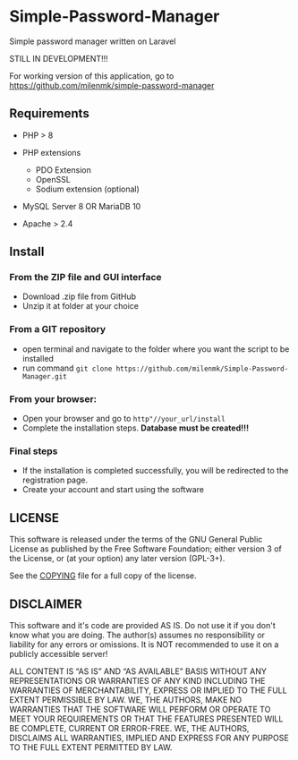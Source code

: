 # Simple-Password-Manager

Simple password manager written on Laravel 

STILL IN DEVELOPMENT!!!

For working version of this application, go to https://github.com/milenmk/simple-password-manager

## Requirements

* PHP > 8

* PHP extensions
    * PDO Extension
    * OpenSSL
    * Sodium extension (optional)

* MySQL Server 8 OR MariaDB 10
* Apache > 2.4

## Install

### From the ZIP file and GUI interface

* Download .zip file from GitHub
* Unzip it at folder at your choice

### From a GIT repository

* open terminal and navigate to the folder where you want the script to be installed
* run command `git clone https://github.com/milenmk/Simple-Password-Manager.git`

### From your browser:

* Open your browser and go to `http"//your_url/install`
* Complete the installation steps. <b>Database must be created!!!</b>

### Final steps

* If the installation is completed successfully, you will be redirected to the registration page.
* Create your account and start using the software

## LICENSE

This software is released under the terms of the GNU General Public License as published by the Free Software
Foundation; either version 3 of the License, or (at your option) any later version (GPL-3+).

See the [COPYING](https://github.com/milenmk/Simple-Password-Manager/blob/main/LICENSE) file for a full copy of the
license.

## DISCLAIMER

This software and it's code are provided AS IS. Do not use it if you don't know what you are doing.
The author(s) assumes no responsibility or liability for any errors or omissions.
It is NOT recommended to use it on a publicly accessible server!

ALL CONTENT IS “AS IS” AND “AS AVAILABLE” BASIS WITHOUT ANY REPRESENTATIONS OR WARRANTIES OF ANY KIND
INCLUDING THE WARRANTIES OF MERCHANTABILITY, EXPRESS OR IMPLIED TO THE FULL EXTENT PERMISSIBLE BY LAW.
WE, THE AUTHORS, MAKE NO WARRANTIES THAT THE SOFTWARE WILL PERFORM OR OPERATE TO MEET YOUR REQUIREMENTS
OR THAT THE FEATURES PRESENTED WILL BE COMPLETE, CURRENT OR ERROR-FREE. WE, THE AUTHORS, DISCLAIMS ALL
WARRANTIES, IMPLIED AND EXPRESS FOR ANY PURPOSE TO THE FULL EXTENT PERMITTED BY LAW.
